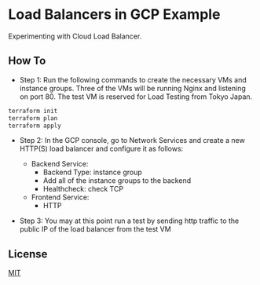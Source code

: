 # Load Balancers in GCP Example
Experimenting with Cloud Load Balancer.

## How To
- Step 1: Run the following commands to create the necessary VMs and instance groups. Three of the VMs will be running Nginx and listening on port 80. The test VM is reserved for Load Testing from Tokyo Japan. 
```bash
terraform init
terraform plan
terraform apply
```  

- Step 2: In the GCP console, go to Network Services and create a new HTTP(S) load balancer and configure it as follows:
    - Backend Service:
        - Backend Type: instance group
        - Add all of the instance groups to the backend
        - Healthcheck: check TCP
    - Frontend Service:
        - HTTP
    
- Step 3: You may at this point run a test by sending http traffic to the public IP of the load balancer from the test VM

## License

[MIT](https://choosealicense.com/licenses/mit/)
